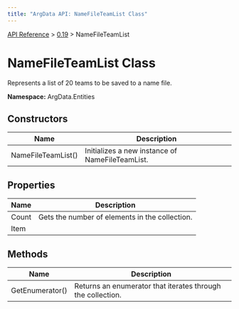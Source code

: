 ```yaml
---
title: "ArgData API: NameFileTeamList Class"
---
```


[API Reference](/argdata/api) &gt; [0.19](/argdata/api/0.19) &gt; NameFileTeamList

# NameFileTeamList Class

Represents a list of 20 teams to be saved to a name file.

**Namespace:** ArgData.Entities

## Constructors

<table class="table table-bordered table-striped ">
<thead>
  <tr>
    <th>Name</th>
    <th>Description</th>
  </tr>
</thead>
<tbody>
  <tr>
    <td>NameFileTeamList()</td>
    <td>Initializes a new instance of NameFileTeamList.</td>
  </tr>
</tbody>
</table>


## Properties

<table class="table table-bordered table-striped ">
<thead>
  <tr>
    <th>Name</th>
    <th>Description</th>
  </tr>
</thead>
<tbody>
  <tr>
    <td>Count</td>
    <td>Gets the number of elements in the collection.</td>
  </tr>
  <tr>
    <td>Item</td>
    <td></td>
  </tr>
</tbody>
</table>


## Methods

<table class="table table-bordered table-striped ">
<thead>
  <tr>
    <th>Name</th>
    <th>Description</th>
  </tr>
</thead>
<tbody>
  <tr>
    <td>GetEnumerator()</td>
    <td>Returns an enumerator that iterates through the collection.</td>
  </tr>
</tbody>
</table>



